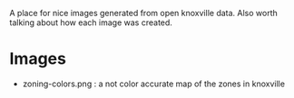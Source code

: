 A place for nice images generated from open knoxville data. Also worth
talking about how each image was created.

# Images

 - zoning-colors.png : a not color accurate map of the zones in knoxville
